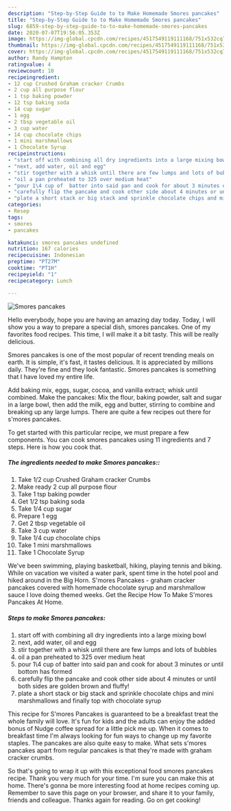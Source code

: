```yaml
---
description: "Step-by-Step Guide to to Make Homemade Smores pancakes"
title: "Step-by-Step Guide to to Make Homemade Smores pancakes"
slug: 6859-step-by-step-guide-to-to-make-homemade-smores-pancakes
date: 2020-07-07T19:56:05.353Z
image: https://img-global.cpcdn.com/recipes/4517549119111168/751x532cq70/smores-pancakes-recipe-main-photo.jpg
thumbnail: https://img-global.cpcdn.com/recipes/4517549119111168/751x532cq70/smores-pancakes-recipe-main-photo.jpg
cover: https://img-global.cpcdn.com/recipes/4517549119111168/751x532cq70/smores-pancakes-recipe-main-photo.jpg
author: Randy Hampton
ratingvalue: 4
reviewcount: 10
recipeingredient:
- 12 cup Crushed Graham cracker Crumbs
- 2 cup all purpose flour
- 1 tsp baking powder
- 12 tsp baking soda
- 14 cup sugar
- 1 egg
- 2 tbsp vegetable oil
- 3 cup water
- 14 cup chocolate chips
- 1 mini marshmallows
- 1 Chocolate Syrup
recipeinstructions:
- "start off with combining all dry ingredients into a large mixing bowl"
- "next, add water, oil and egg"
- "stir together with a whisk until there are few lumps and lots of bubbles"
- "oil a pan preheated to 325 over medium heat"
- "pour 1\4 cup of  batter into said pan and cook for about 3 minutes or until bottom has formed"
- "carefully flip the pancake and cook other side about 4 minutes or until both sides are golden brown and fluffy!"
- "plate a short stack or big stack and sprinkle chocolate chips and mini marshmallows and finally top with chocolate syrup"
categories:
- Resep
tags:
- smores
- pancakes

katakunci: smores pancakes undefined
nutrition: 167 calories
recipecuisine: Indonesian
preptime: "PT27M"
cooktime: "PT1H"
recipeyield: "1"
recipecategory: Lunch

---
```



![Smores pancakes](https://img-global.cpcdn.com/recipes/4517549119111168/751x532cq70/smores-pancakes-recipe-main-photo.jpg)

Hello everybody, hope you are having an amazing day today. Today, I will show you a way to prepare a special dish, smores pancakes. One of my favorites food recipes. This time, I will make it a bit tasty. This will be really delicious.

Smores pancakes is one of the most popular of recent trending meals on earth. It is simple, it's fast, it tastes delicious. It is appreciated by millions daily. They're fine and they look fantastic. Smores pancakes is something that I have loved my entire life.

Add baking mix, eggs, sugar, cocoa, and vanilla extract; whisk until combined. Make the pancakes: Mix the flour, baking powder, salt and sugar in a large bowl, then add the milk, egg and butter, stirring to combine and breaking up any large lumps. There are quite a few recipes out there for s&#39;mores pancakes.


To get started with this particular recipe, we must prepare a few components. You can cook smores pancakes using 11 ingredients and 7 steps. Here is how you cook that.

##### The ingredients needed to make Smores pancakes::

1. Take 1/2 cup Crushed Graham cracker Crumbs
1. Make ready 2 cup all purpose flour
1. Take 1 tsp baking powder
1. Get 1/2 tsp baking soda
1. Take 1/4 cup sugar
1. Prepare 1 egg
1. Get 2 tbsp vegetable oil
1. Take 3 cup water
1. Take 1/4 cup chocolate chips
1. Take 1 mini marshmallows
1. Take 1 Chocolate Syrup


We&#39;ve been swimming, playing basketball, hiking, playing tennis and biking. While on vacation we visited a water park, spent time in the hotel pool and hiked around in the Big Horn. S&#39;mores Pancakes - graham cracker pancakes covered with homemade chocolate syrup and marshmallow sauce I love doing themed weeks. Get the Recipe How To Make S&#39;mores Pancakes At Home. 

##### Steps to make Smores pancakes:

1. start off with combining all dry ingredients into a large mixing bowl
1. next, add water, oil and egg
1. stir together with a whisk until there are few lumps and lots of bubbles
1. oil a pan preheated to 325 over medium heat
1. pour 1\4 cup of  batter into said pan and cook for about 3 minutes or until bottom has formed
1. carefully flip the pancake and cook other side about 4 minutes or until both sides are golden brown and fluffy!
1. plate a short stack or big stack and sprinkle chocolate chips and mini marshmallows and finally top with chocolate syrup


This recipe for S&#39;mores Pancakes is guaranteed to be a breakfast treat the whole family will love. It&#39;s fun for kids and the adults can enjoy the added bonus of Nudge coffee spread for a little pick me up. When it comes to breakfast time I&#39;m always looking for fun ways to change up my favorite staples. The pancakes are also quite easy to make. What sets s&#39;mores pancakes apart from regular pancakes is that they&#39;re made with graham cracker crumbs. 

So that's going to wrap it up with this exceptional food smores pancakes recipe. Thank you very much for your time. I'm sure you can make this at home. There's gonna be more interesting food at home recipes coming up. Remember to save this page on your browser, and share it to your family, friends and colleague. Thanks again for reading. Go on get cooking!
